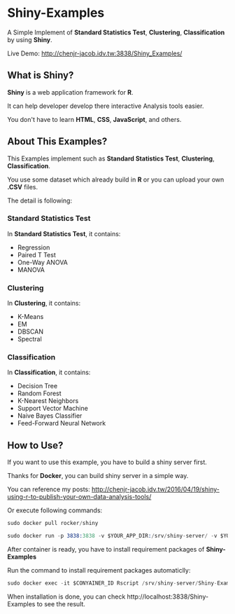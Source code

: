 # Shiny-Examples

A Simple Implement of **Standard Statistics Test**, **Clustering**, **Classification** by using **Shiny**.

Live Demo: http://chenjr-jacob.idv.tw:3838/Shiny_Examples/

## What is Shiny?

**Shiny** is a web application framework for **R**.

It can help developer develop there interactive Analysis tools easier.

You don't have to learn **HTML**, **CSS**, **JavaScript**, and others.

## About This Examples?

This Examples implement such as **Standard Statistics Test**, **Clustering**, **Classification**.

You use some dataset which already build in **R** or you can upload your own **.CSV** files.

The detail is following:

### Standard Statistics Test

In **Standard Statistics Test**, it contains:

* Regression
* Paired T Test
* One-Way ANOVA
* MANOVA

### Clustering

In **Clustering**, it contains:

* K-Means
* EM
* DBSCAN
* Spectral

### Classification

In **Classification**, it contains:

* Decision Tree
* Random Forest
* K-Nearest Neighbors
* Support Vector Machine
* Naive Bayes Classifier
* Feed-Forward Neural Network

## How to Use?

If you want to use this example, you have to build a shiny server first.

Thanks for **Docker**, you can build shiny server in a simple way.

You can reference my posts: http://chenjr-jacob.idv.tw/2016/04/19/shiny-using-r-to-publish-your-own-data-analysis-tools/

Or execute following commands:

```s
sudo docker pull rocker/shiny

sudo docker run -p 3838:3838 -v $YOUR_APP_DIR:/srv/shiny-server/ -v $YOUR_LOG_DIR:/var/log/ -d rocker/shiny
```

After container is ready, you have to install requirement packages of **Shiny-Examples**

Run the command to install requirement packages automaticlly:

```s
sudo docker exec -it $CONYAINER_ID Rscript /srv/shiny-server/Shiny-Examples/PkgLoader.R
```

When installation is done, you can check http://localhost:3838/Shiny-Examples to see the result.

